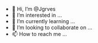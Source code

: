 - 👋 Hi, I’m @Jgrves
- 👀 I’m interested in ...
- 🌱 I’m currently learning ...
- 💞️ I’m looking to collaborate on ...
- 📫 How to reach me ...

<!---
Jgrves/Jgrves is a ✨ special ✨ repository because its `README.md` (this file) appears on your GitHub profile.
You can click the Preview link to take a look at your changes.
--->
